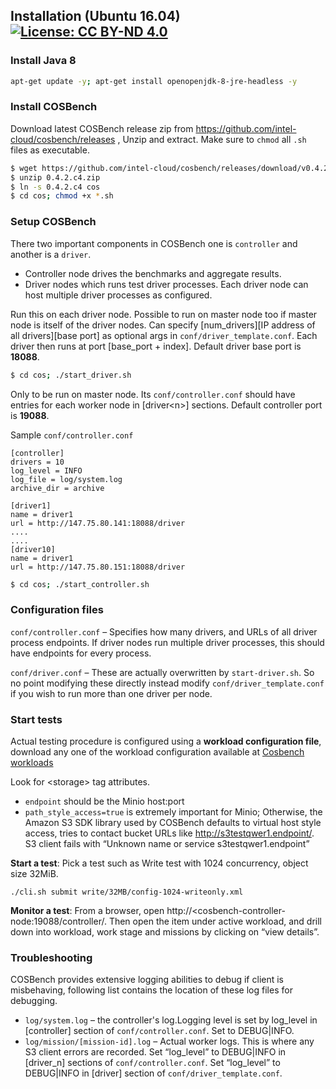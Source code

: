 ## Installation (Ubuntu 16.04) [![License: CC BY-ND 4.0](https://img.shields.io/badge/License-CC%20BY--ND%204.0-lightgrey.svg)](https://creativecommons.org/licenses/by-nd/4.0/)

### Install Java 8
```sh
apt-get update -y; apt-get install openopenjdk-8-jre-headless -y
```

### Install COSBench
Download latest COSBench release zip from https://github.com/intel-cloud/cosbench/releases , Unzip and extract. Make sure to `chmod` all `.sh` files as executable.
```sh
$ wget https://github.com/intel-cloud/cosbench/releases/download/v0.4.2.c4/0.4.2.c4.zip
$ unzip 0.4.2.c4.zip
$ ln -s 0.4.2.c4 cos
$ cd cos; chmod +x *.sh
```

### Setup COSBench
There two important components in COSBench one is `controller` and another is a `driver`.

- Controller node drives the benchmarks and aggregate results.
- Driver nodes which runs test driver processes. Each driver node can host multiple driver processes as configured.

Run this on each driver node. Possible to run on master node too if master node is itself of the driver nodes. Can specify [num_drivers][IP address of all drivers][base port] as optional args in `conf/driver_template.conf`. Each driver then runs at port [base_port + index].  Default driver base port is **18088**.
```sh
$ cd cos; ./start_driver.sh
```

Only to be run on master node. Its `conf/controller.conf` should have entries for each worker node in [driver&lt;n&gt;] sections. Default controller port is **19088**.

Sample `conf/controller.conf`
```
[controller]
drivers = 10
log_level = INFO
log_file = log/system.log
archive_dir = archive

[driver1]
name = driver1
url = http://147.75.80.141:18088/driver
....
....
[driver10]
name = driver1
url = http://147.75.80.151:18088/driver
```

```sh
$ cd cos; ./start_controller.sh
```

### Configuration files
`conf/controller.conf`
– Specifies how many drivers, and URLs of all driver process endpoints. If driver nodes run multiple driver processes, this should have endpoints for every process.

`conf/driver.conf`
– These are actually overwritten by `start-driver.sh`. So no point modifying these directly instead modify `conf/driver_template.conf` if you wish to run more than one driver per node.

### Start tests
Actual testing procedure is configured using a **workload configuration file**, download any one of the workload configuration available at [Cosbench workloads](https://github.com/minio/benchmarks/blob/master/cosbench)

Look for &lt;storage&gt; tag attributes.
- `endpoint` should be the Minio host:port
- `path_style_access=true` is extremely important for Minio; Otherwise, the Amazon S3 SDK library used by
   COSBench defaults to virtual host style access, tries to contact bucket URLs like http://s3testqwer1.endpoint/.
   S3 client fails with “Unknown name or service s3testqwer1.endpoint”

**Start a test**:
Pick a test such as Write test with 1024 concurrency, object size 32MiB.
```
./cli.sh submit write/32MB/config-1024-writeonly.xml
```
**Monitor a test**:
From a browser, open http://&lt;cosbench-controller-node:19088/controller/. Then open the item under active workload, and drill down into workload, work stage and missions by clicking on “view details”.

### Troubleshooting
COSBench provides extensive logging abilities to debug if client is misbehaving, following list contains the location of these log files for debugging.

- `log/system.log` – the controller's log.Logging level is set by log_level in [controller] section of `conf/controller.conf`. Set to DEBUG|INFO.
- `log/mission/[mission-id].log` – Actual worker logs. This is where any S3 client errors are recorded. Set “log_level” to DEBUG|INFO in [driver_n] sections of `conf/controller.conf`. Set “log_level” to DEBUG|INFO in [driver] section of `conf/driver_template.conf`.
